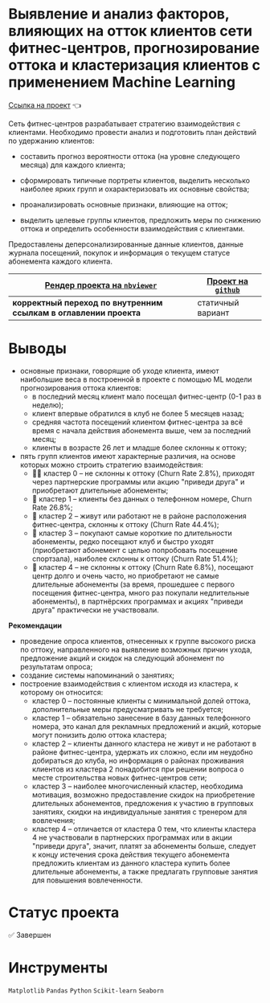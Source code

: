 # Выявление и анализ факторов, влияющих на отток клиентов сети фитнес-центров, прогнозирование оттока и кластеризация клиентов с применением Machine Learning

[Ссылка на проект](https://nbviewer.org/github/anapon-DA/projects/blob/main/ML%20Churn%20Prediction%20for%20Gym%20Members/gym-member-portraits-and-retention-ML.ipynb) :point_left:

Сеть фитнес-центров разрабатывает стратегию взаимодействия с клиентами. Необходимо провести анализ и подготовить план действий по удержанию клиентов:

- составить прогноз вероятности оттока (на уровне следующего месяца) для каждого клиента;

- сформировать типичные портреты клиентов, выделить несколько наиболее ярких групп и охарактеризовать их основные свойства;

- проанализировать основные признаки, влияющие на отток;

- выделить целевые группы клиентов, предложить меры по снижению оттока и определить особенности взаимодействия с клиентами.


Предоставлены деперсонализированные данные клиентов, данные журнала посещений, покупок и информация о текущем статусе абонемента каждого клиента.


| [Рендер проекта на `nbviewer`](https://nbviewer.org/github/anapon-DA/projects/blob/main/ML%20Churn%20Prediction%20for%20Gym%20Members/gym-member-portraits-and-retention-ML.ipynb) | [Проект на `github`](https://github.com/anapon-DA/projects/blob/main/ML%20Churn%20Prediction%20for%20Gym%20Members/gym-member-portraits-and-retention-ML.ipynb) |
| --- | --- |
| **корректный переход по внутренним ссылкам в оглавлении проекта** | статичный вариант |

# Выводы

- основные признаки, говорящие об уходе клиента, имеют наибольшие веса в построенной в проекте с помощью ML модели прогнозирования оттока клиентов:
	- в последний месяц клиент мало посещал фитнес-центр (0-1 раз в неделю);
	- клиент впервые обратился в клуб не более 5 месяцев назад;
	- средняя частота посещений клиентом фитнес-центра за всё время с начала действия абонемента выше, чем за последний месяц;
	- клиенты в возрасте 26 лет и младше более склонны к оттоку;
- пять групп клиентов имеют характерные различия, на основе которых можно строить стратегию взаимодействия:
	- :men_wrestling: кластер 0 – не склонны к оттоку (Churn Rate 2.8%), приходят через партнерские программы или акцию "приведи друга" и приобретают длительные абонементы;
	- :no_mobile_phones: кластер 1 – клиенты без данных о телефонном номере, Churn Rate 26.8%;
	- :steam_locomotive: кластер 2 – живут или работают не в районе расположения фитнес-центра, склонны к оттоку (Churn Rate 44.4%);
	- :thinking: кластер 3 – покупают самые короткие по длительности абонементы, редко посещают клуб и быстро уходят (приобретают абонемент с целью попробовать посещение спортзала), наиболее склонны к оттоку (Churn Rate 51.4%);
	- :muscle: кластер 4 – не склонны к оттоку (Churn Rate 6.8%), посещают центр долго и очень часто, но приобретают не самые длительные абонементы (за время, прошедшее с первого посещения фитнес-центра, много раз покупали недлительные абонементы), в партнёрских программах и акциях "приведи друга" практически не участвовали.


**Рекомендации**

- проведение опроса клиентов, отнесенных к группе высокого риска по оттоку, направленного на выявление возможных причин ухода, предложение акций и скидок на следующий абонемент по результатам опроса;
- создание системы напоминаний о занятиях;
- построение взаимодействия с клиентом исходя из кластера, к которому он относится:
	- кластер 0 – постоянные клиенты с минимальной долей оттока, дополнительные меры предусматривать не требуется;
	- кластер 1 – обязательно занесение в базу данных телефонного номера, это канал для рекламных предложений и акций, которые могут понизить долю оттока кластера;
	- кластер 2 – клиенты данного кластера не живут и не работают в районе фитнес-центра, удержать их сложно, если им неудобно добираться до клуба, но информация о районах проживания клиентов из кластера 2 понадобится при решении вопроса о месте строительства новых фитнес-центров сети;
	- кластер 3 – наиболее многочисленный кластер, необходима мотивация, возможно предоставление скидок на приобретение длительных абонементов, предложения к участию в групповых занятиях, скидки на индивидуальные занятия с тренером  для вовлечения;
	- кластер 4 – отличается от кластера 0 тем, что клиенты кластера 4 не участвовали в партнерских программах или в акции "приведи друга", значит, платят за абонементы больше, следует к концу истечения срока действия текущего абонемента предложить клиентам из данного кластера купить более длительные абонементы, а также предлагать групповые занятия для повышения вовлеченности.

# Статус проекта

:white_check_mark: Завершен

# Инструменты

`Matplotlib`
`Pandas`
`Python`
`Scikit-learn`
`Seaborn`

